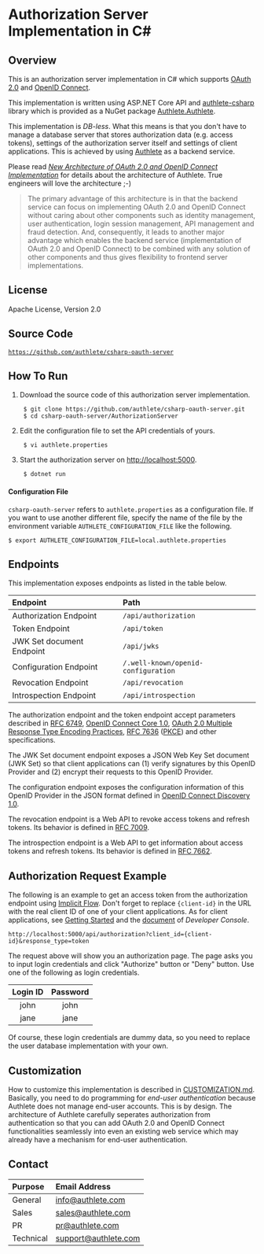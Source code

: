 Authorization Server Implementation in C#
=========================================

Overview
--------

This is an authorization server implementation in C# which supports
[OAuth 2.0][1] and [OpenID Connect][2].

This implementation is written using ASP.NET Core API and
[authlete-csharp][3] library which is provided as a NuGet package
[Authlete.Authlete][4].

This implementation is _DB-less_. What this means is that you don't
have to manage a database server that stores authorization data (e.g.
access tokens), settings of the authorization server itself and
settings of client applications. This is achieved by using
[Authlete][5] as a backend service.

Please read
*[New Architecture of OAuth 2.0 and OpenID Connect Implementation][6]*
for details about the architecture of Authlete.
True engineers will love the architecture ;-)

> The primary advantage of this architecture is in that the
> backend service can focus on implementing OAuth 2.0 and OpenID
> Connect without caring about other components such as identity
> management, user authentication, login session management, API
> management and fraud detection. And, consequently, it leads to
> another major advantage which enables the backend service
> (implementation of OAuth 2.0 and OpenID Connect) to be combined
> with any solution of other components and thus gives flexibility
> to frontend server implementations.


License
-------

  Apache License, Version 2.0


Source Code
-----------

  <code>https://github.com/authlete/csharp-oauth-server</code>


How To Run
----------

1. Download the source code of this authorization server implementation.

        $ git clone https://github.com/authlete/csharp-oauth-server.git
        $ cd csharp-oauth-server/AuthorizationServer

2. Edit the configuration file to set the API credentials of yours.

        $ vi authlete.properties

3. Start the authorization server on [http://localhost:5000][18].

        $ dotnet run


#### Configuration File

`csharp-oauth-server` refers to `authlete.properties` as a configuration
file. If you want to use another different file, specify the name of the
file by the environment variable `AUTHLETE_CONFIGURATION_FILE` like the
following.

    $ export AUTHLETE_CONFIGURATION_FILE=local.authlete.properties


Endpoints
---------

This implementation exposes endpoints as listed in the table below.

| Endpoint                  | Path                                |
|:--------------------------|:------------------------------------|
| Authorization Endpoint    | `/api/authorization`                |
| Token Endpoint            | `/api/token`                        |
| JWK Set document Endpoint | `/api/jwks`                         |
| Configuration Endpoint    | `/.well-known/openid-configuration` |
| Revocation Endpoint       | `/api/revocation`                   |
| Introspection Endpoint    | `/api/introspection`                |

The authorization endpoint and the token endpoint accept parameters
described in [RFC 6749][1], [OpenID Connect Core 1.0][7],
[OAuth 2.0 Multiple Response Type Encoding Practices][8],
[RFC 7636][9] ([PKCE][10]) and other specifications.

The JWK Set document endpoint exposes a JSON Web Key Set document
(JWK Set) so that client applications can (1) verify signatures by
this OpenID Provider and (2) encrypt their requests to this OpenID
Provider.

The configuration endpoint exposes the configuration information of
this OpenID Provider in the JSON format defined in
[OpenID Connect Discovery 1.0][11].

The revocation endpoint is a Web API to revoke access tokens and
refresh tokens. Its behavior is defined in [RFC 7009][12].

The introspection endpoint is a Web API to get information about access
tokens and refresh tokens. Its behavior is defined in [RFC 7662][13].


Authorization Request Example
-----------------------------

The following is an example to get an access token from the authorization
endpoint using [Implicit Flow][14]. Don't forget to replace `{client-id}`
in the URL with the real client ID of one of your client applications.
As for client applications, see [Getting Started][15] and the
[document][16] of _Developer Console_.

    http://localhost:5000/api/authorization?client_id={client-id}&response_type=token

The request above will show you an authorization page. The page asks
you to input login credentials and click "Authorize" button or "Deny"
button. Use one of the following as login credentials.

| Login ID | Password |
|:--------:|:--------:|
|   john   |   john   |
|   jane   |   jane   |

Of course, these login credentials are dummy data, so you need to replace
the user database implementation with your own.


Customization
-------------

How to customize this implementation is described in [CUSTOMIZATION.md][17].
Basically, you need to do programming for _end-user authentication_ because
Authlete does not manage end-user accounts. This is by design. The
architecture of Authlete carefully seperates authorization from authentication
so that you can add OAuth 2.0 and OpenID Connect functionalities seamlessly
into even an existing web service which may already have a mechanism for
end-user authentication.


Contact
-------

| Purpose   | Email Address        |
|:----------|:---------------------|
| General   | info@authlete.com    |
| Sales     | sales@authlete.com   |
| PR        | pr@authlete.com      |
| Technical | support@authlete.com |


[1]: https://tools.ietf.org/html/rfc6749
[2]: https://openid.net/connect/
[3]: https://github.com/authlete/authlete-csharp
[4]: https://www.nuget.org/packages/Authlete.Authlete
[5]: https://www.authlete.com/
[6]: https://medium.com/@darutk/new-architecture-of-oauth-2-0-and-openid-connect-implementation-18f408f9338d
[7]: https://openid.net/specs/openid-connect-core-1_0.html
[8]: https://openid.net/specs/oauth-v2-multiple-response-types-1_0.html
[9]: https://tools.ietf.org/html/rfc7636
[10]: https://www.authlete.com/documents/article/pkce
[11]: https://openid.net/specs/openid-connect-discovery-1_0.html
[12]: https://tools.ietf.org/html/rfc7009
[13]: https://tools.ietf.org/html/rfc7662
[14]: https://tools.ietf.org/html/rfc6749#section-4.2
[15]: https://www.authlete.com/documents/getting_started
[16]: https://www.authlete.com/documents/cd_console
[17]: CUSTOMIZATION.md
[18]: http://localhost:5000/
